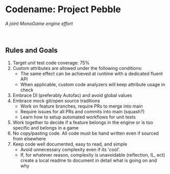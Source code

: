# Codename: Project Pebble
_A joint MonoGame engine effort_
<br />
<br />
<br />

## Rules and Goals
1. Target unit test code coverage: 75%
2. Custom attributes are allowed under the following conditions:
   - The same effect can be achieved at runtime with a dedicated fluent API
   - When applicable, custom code analyzers will keep attribute usage in check
3. Embrace DI (preferably Autofac) and avoid global values
4. Embrace mock git/open source traditions
   - Work on feature branches, require PRs to merge into main
   - Require issues for all PRs and commits into main (squash?)
   - Learn how to setup automated workflows for unit tests
5. Work together to decide if a feature belongs in the engine or is too specific and belongs in a game
6. No copy/pasting code. All code must be hand written even if sourced from elsewhere
7. Keep code well documented, easy to read, and simple
   - Avoid unnecessary complexity even if its 'cool'.
   - If, for whatever reason, complexity is unavoidable (reflection, IL, ect) create a local readme to document in detail what is going on and why
